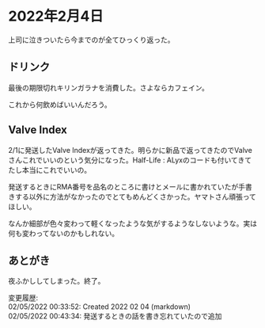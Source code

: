 # 2022年2月4日

上司に泣きついたら今までのが全てひっくり返った。

## ドリンク

最後の期限切れキリンガラナを消費した。さよならカフェイン。

これから何飲めばいいんだろう。

## Valve Index

2/1に発送したValve Indexが返ってきた。明らかに新品で返ってきたのでValveさんこれでいいのという気分になった。Half-Life : ALyxのコードも付いてきてたし本当にこれでいいの。

発送するときにRMA番号を品名のところに書けとメールに書かれていたが手書きする以外に方法がなかったのでとてもめんどくさかった。ヤマトさん頑張ってほしい。

なんか細部が色々変わって軽くなったような気がするようなしないような。実は何も変わってないのかもしれない。

## あとがき

夜ふかししてしまった。終了。

変更履歴:  
02/05/2022 00:33:52: Created 2022 02 04 (markdown)  
02/05/2022 00:43:34: 発送するときの話を書き忘れていたので追加  
